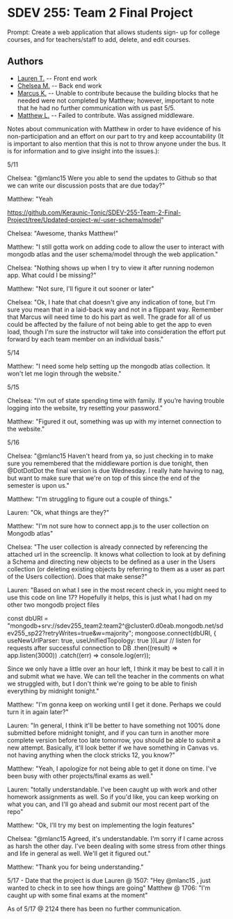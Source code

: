  # SDEV 255: Team 2 Final Project

Prompt: Create a web application that allows students sign- up for college courses, and for teachers/staff to add, delete, and edit courses.


## Authors

- [Lauren T.](https://github.com/Keraunic-Tonic) -- Front end work
- [Chelsea M.](https://github.com/cdmitchener) -- Back end work
- [Marcus K.](https://github.com/DotDotDottt) -- Unable to contribute because the building blocks that he needed were not completed by Matthew; however, important to note that he had no further communication with us past 5/5.
- [Matthew L.](https://github.com/MStudent1) -- Failed to contribute. Was assigned middleware.

Notes about communication with Matthew in order to have evidence of his non-participation and an effort on our part to try and keep accountability
(It is important to also mention that this is not to throw anyone under the bus. It is for information and to give insight into the issues.):

5/11

Chelsea: "@mlanc15 Were you able to send the updates to Github so that we can write our discussion posts that are due today?"

Matthew: "Yeah

https://github.com/Keraunic-Tonic/SDEV-255-Team-2-Final-Project/tree/Updated-project-w/-user-schema/model"

Chelsea: "Awesome, thanks Matthew!"

Matthew: "I still gotta work on adding code to allow the user to interact with mongodb atlas and the user schema/model through the web application."

Chelsea: "Nothing shows up when I try to view it after running nodemon app. What could I be missing?"

Matthew: "Not sure, I'll figure it out sooner or later"

Chelsea: "Ok, I hate that chat doesn't give any indication of tone,  but I'm sure  you mean that in a laid-back way and not in a flippant way. Remember that Marcus will need time to do his part as well. The grade for all of us could be affected by the failure of not being able to get the app to even load, though I'm sure the instructor will take into consideration the effort put forward by each team member on an individual basis."


5/14

Matthew: "I need some help setting up the mongodb atlas collection. It won't let me login through the website."


5/15

Chelsea: "I’m out of state spending time with family. If you’re having trouble logging into the website, try resetting your password."

Matthew: "Figured it out, something was up with my internet connection to the website."


5/16

Chelsea: "@mlanc15 Haven't heard from ya, so just checking in to make sure you remembered that the middleware portion is due tonight, then @DotDotDot the final version is due Wednesday. I really hate having to nag, but want to make sure that we're on top of this since the end of the semester is upon us."

Matthew: "I'm struggling to figure out a couple of things."

Lauren: "Ok, what things are they?"

Matthew: "I'm not sure how to connect app.js to the user collection on Mongodb atlas"

Chelsea: "The user collection is already connected by referencing the attached url in the screenclip. It knows what collection to look at by defining a Schema and directing new objects to be defined as a user in the Users collection (or deleting existing objects by referring to them as a user as part of the Users collection). Does that make sense?"

Lauren: "Based on what I see in the most recent check in, you might need to use this code on line 17? Hopefully it helps, this is just what I had on my other two mongodb project files

const dbURI = "mongodb+srv://sdev255_team2:team2^@cluster0.d0eab.mongodb.net/sdev255_sp22?retryWrites=true&w=majority";
mongoose.connect(dbURI, {  useNewUrlParser: true, useUnifiedTopology: true })Laur
  // listen for requests after successful connection to DB
  .then((result) => app.listen(3000))
  .catch((err) => console.log(err));
  
Since we only have a little over an hour left, I think it may be best to call it in and submit what we have. We can tell the teacher in the comments on what we struggled with, but I don't think we're going to be able to finish everything by midnight tonight."

Matthew: "I'm gonna keep on working until I get it done. Perhaps we could turn it in again later?"

Lauren: "In general, I think it'll be better to have something not 100% done submitted before midnight tonight, and if you can turn in another more complete version before too late tomorrow, you should be able to submit a new attempt. Basically, it'll look better if we have something in Canvas vs. not having anything when the clock stricks 12, you know?"

Matthew: "Yeah, I apologize for not being able to get it done on time. I've been busy with other projects/final exams as well."

Lauren: "totally understandable. I've been caught up with work and other homework assignments as well. So if you'd like, you can keep working on what you can, and I'll go ahead and submit our most recent part of the repo"

Matthew: "Ok, I'll try my best on implementing the login features"

Chelsea: "@mlanc15 Agreed, it's understandable. I'm sorry if I came across as harsh the other day. I've been dealing with some stress from other things and life in general as well. We'll get it figured out."

Matthew: "Thank you for being understanding."


5/17 - Date that the project is due
Lauren @ 1507: "Hey @mlanc15 , just wanted to check in to see how things are going"
Matthew @ 1706: "I'm caught up with some final exams at the moment"

As of 5/17 @ 2124 there has been no further communication.


